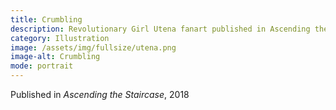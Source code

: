 ```yaml
---
title: Crumbling
description: Revolutionary Girl Utena fanart published in Ascending the Staircase, 2018
category: Illustration
image: /assets/img/fullsize/utena.png
image-alt: Crumbling
mode: portrait
---
```


Published in *Ascending the Staircase*, 2018
